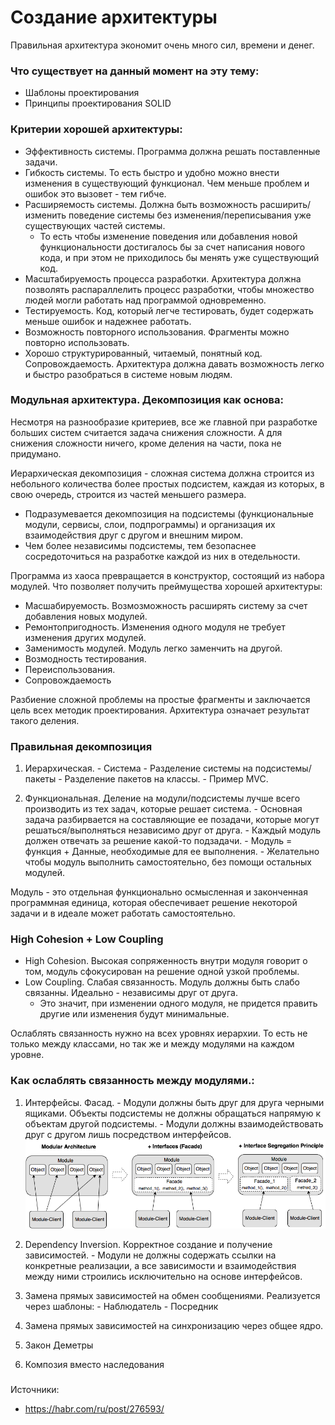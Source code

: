 # Создание архитектуры 
Правильная архитектура экономит очень много сил, времени и денег.

### Что существует на данный момент на эту тему: 
  - Шаблоны проектирования
  - Принципы проектирования SOLID
  

### Критерии хорошей архитектуры:
  - Эффективность системы. Программа должна решать поставленные задачи.
  - Гибкость системы. То есть быстро и удобно можно внести изменения в существующий функционал. Чем меньше проблем и ошибок это вызовет - тем гибче.
  - Расширяемость системы. Должна быть возможность расширить/изменить поведение системы без изменения/переписывания уже существующих частей системы. 
    - То есть чтобы изменение поведения или добавления новой функциональности достигалось бы за счет написания нового кода, и при этом не приходилось бы менять уже существующий код.
  - Масштабируемость процесса разработки. Архитектура должна позволять распараллелить процесс разработки, чтобы множество людей могли работать над программой одновременно.
  - Тестируемость. Код, который легче тестировать, будет содержать меньше ошибок и надежнее работать.
  - Возможность повторного использования. Фрагменты можно повторно использовать.
  - Хорошо структурированный, читаемый, понятный код. Сопровождаемость. Архитектура должна давать возможность легко и быстро разобраться в системе новым людям.
  
  
### Модульная архитектура. Декомпозиция как основа: 
Несмотря на разнообразие критериев, все же главной при разработке больших систем считается задача снижения сложности. А для снижения сложности ничего, кроме деления на части, пока не придумано. 

Иерархическая декомпозиция - сложная система должна строится из небольного количества более простых подсистем, каждая из которых, в свою очередь, строится из частей меньшего размера.
  - Подразумевается декомпозиция на подсистемы (функциональные модули, сервисы, слои, подпрограммы) и организация их взаимодействия друг с другом и внешним миром.
  - Чем более независимы подсистемы, тем безопаснее сосредоточиться на разработке каждой из них в отедельности.
  
Программа из хаоса превращается в конструктор, состоящий из набора модулей. Что позволяет получить преймущества хорошей архитектуры:
  - Масшабируемость. Возмозможность расширять систему за счет добавления новых модулей.
  - Ремонтопригодность. Изменения одного модуля не требует изменения других модулей. 
  - Заменимость модулей. Модуль легко заменчить на другой.
  - Возмодность тестирования.
  - Переиспользования.
  - Сопровождаемость

Разбиение сложной проблемы на простые фрагменты и заключается цель всех методик проектирования. 
Архитектура означает результат такого деления. 


### Правильная декомпозиция
  1. Иерархическая.
    - Система
    - Разделение системы на подсистемы/пакеты
    - Разделение пакетов на классы. 
    - Пример MVC.
  
  2. Функциональная. Деление на модули/подсистемы лучше всего производить из тех задач, которые решает система. 
    - Основная задача разбирвается на составляющие ее позадачи, которые могут решаться/выполняться независимо друг от друга.
    - Каждый модуль должен отвечать за решение какой-то подзадачи. 
    - Модуль = функция + Данные, необходимые для ее выполнения.
    - Желательно чтобы модуль выполнить самостоятельно, без помощи остальных модулей. 

Модуль - это отдельная функционально осмысленная и законченная программная единица, которая обеспечивает решение некоторой задачи и в идеале может работать самостоятельно.

	
### High Cohesion + Low Coupling
  
  - High Cohesion. Высокая сопряженность внутри модуля говорит о том, модуль сфокусирован на решение одной узкой проблемы. 
  - Low Coupling. Слабая связанность. Модуль должны быть слабо связанны. Идеально - независимы друг от друга.
    - Это значит, при изменении одного модуля, не придется править другие или изменения будут минимальные.
	
Ослаблять связанность нужно на всех уровнях иерархии. То есть не только между классами, но так же и между модулями на каждом уровне.


### Как ослаблять связанность между модулями.: 

  1. Интерфейсы. Фасад. 
    - Модули должны быть друг для друга черными ящиками. Объекты подсистемы не должны обращаться напрямую к объектам другой подсистемы.
	- Модули должны взаимодействовать друг с другом лишь посредством интерфейсов.
	![alt text](Facade1.png)
  
  2. Dependency Inversion. Корректное создание и получение зависимостей. 
    - Модули не должны содержать ссылки на конкретные реализации, а все зависимости и взаимодействия между ними строились исключительно на основе интерфейсов.
  
  3. Замена прямых зависимостей на обмен сообщениями. Реализуется через шаблоны: 
    - Наблюдатель
    - Посредник
  
  4. Замена прямых зависимостей на синхронизацию через общее ядро.
  
  5. Закон Деметры

  6. Композия вместо наследования   


###
Источники: 
  - https://habr.com/ru/post/276593/